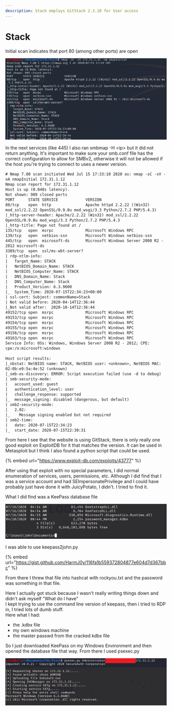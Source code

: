 ```yaml
---
description: Stack employs GitStack 2.3.10 for User access
---
```


# Stack

Initial scan indicates that port 80 (among other ports) are open

![](<../../.gitbook/assets/image (2) (1) (1) (1) (1) (1) (1).png>)

In the next services (like 445) I also ran smbmap -H \<ip> but it did not return anything. It's important to make sure your smb.conf file has the correct configuration to allow for SMBv2, otherwise it will not be allowed if the host you're trying to connect to uses a newer version.

```
# Nmap 7.80 scan initiated Wed Jul 15 17:33:10 2020 as: nmap -sC -sV -oA nmapInitial 172.31.1.12
Nmap scan report for 172.31.1.12
Host is up (0.048s latency).
Not shown: 989 closed ports
PORT      STATE SERVICE            VERSION
80/tcp    open  http               Apache httpd 2.2.22 ((Win32) mod_ssl/2.2.22 OpenSSL/0.9.8u mod_wsgi/3.3 Python/2.7.2 PHP/5.4.3)
|_http-server-header: Apache/2.2.22 (Win32) mod_ssl/2.2.22 OpenSSL/0.9.8u mod_wsgi/3.3 Python/2.7.2 PHP/5.4.3
|_http-title: Page not found at /
135/tcp   open  msrpc              Microsoft Windows RPC
139/tcp   open  netbios-ssn        Microsoft Windows netbios-ssn
445/tcp   open  microsoft-ds       Microsoft Windows Server 2008 R2 - 2012 microsoft-ds
3389/tcp  open  ssl/ms-wbt-server?
| rdp-ntlm-info: 
|   Target_Name: STACK
|   NetBIOS_Domain_Name: STACK
|   NetBIOS_Computer_Name: STACK
|   DNS_Domain_Name: Stack
|   DNS_Computer_Name: Stack
|   Product_Version: 6.3.9600
|_  System_Time: 2020-07-15T22:34:23+00:00
| ssl-cert: Subject: commonName=Stack
| Not valid before: 2020-04-14T12:36:44
|_Not valid after:  2020-10-14T12:36:44
49152/tcp open  msrpc              Microsoft Windows RPC
49153/tcp open  msrpc              Microsoft Windows RPC
49154/tcp open  msrpc              Microsoft Windows RPC
49155/tcp open  msrpc              Microsoft Windows RPC
49156/tcp open  msrpc              Microsoft Windows RPC
49163/tcp open  msrpc              Microsoft Windows RPC
Service Info: OSs: Windows, Windows Server 2008 R2 - 2012; CPE: cpe:/o:microsoft:windows

Host script results:
|_nbstat: NetBIOS name: STACK, NetBIOS user: <unknown>, NetBIOS MAC: 02:0b:e9:5a:4e:52 (unknown)
|_smb-os-discovery: ERROR: Script execution failed (use -d to debug)
| smb-security-mode: 
|   account_used: guest
|   authentication_level: user
|   challenge_response: supported
|_  message_signing: disabled (dangerous, but default)
| smb2-security-mode: 
|   2.02: 
|_    Message signing enabled but not required
| smb2-time: 
|   date: 2020-07-15T22:34:23
|_  start_date: 2020-07-15T22:30:31

```

From here I see that the website is using GitStack, there is only really one good exploit on ExploitDB for it that matches the version. It can be used in Metasploit but I think I also found a python script that could be used.

{% embed url="https://www.exploit-db.com/exploits/43777" %}

After using that exploit with no special parameters, I did normal enumeration of services, users, permissions, etc. Although I did find that I was a service account and had SEImpersonatePrivilege and I could have probably just have done it with JuicyPotato, I didn't. I tried to find it.

What I did find was a KeePass database file

![KeePass database file](<../../.gitbook/assets/image (3) (1) (1) (1) (1) (1) (1).png>)

I was able to use keepass2john.py&#x20;

{% embed url="https://gist.github.com/HarmJ0y/116fa1b559372804877e604d7d367bbc" %}

From there I threw that file into hashcat with rockyou.txt and the password was something in that file.

Here I actually got stuck because I wasn't really writing things down and didn't ask myself "What do I have"\
I kept trying to use the command line version of keepass, then i tried to RDP in, I tried lots of dumb stuff. \
Here what I had:

* the .kdbx file
* my own windows machine
* the master passwd from the cracked kdbx file

So I just downloaded KeePass on my Windows Environment and then opened the database file that way. From there I used psexec.py

![](<../../.gitbook/assets/image (4) (1) (1) (1) (1).png>)


